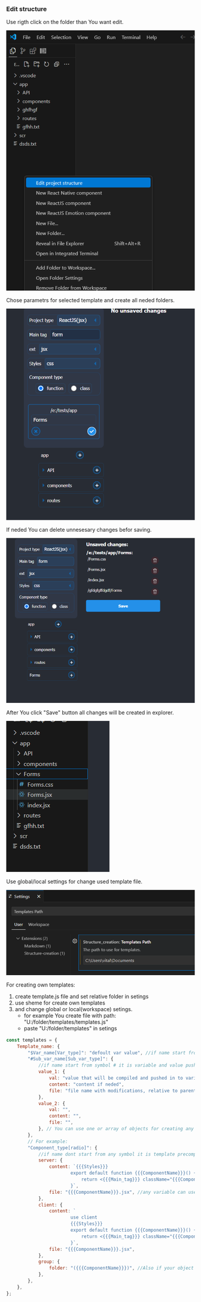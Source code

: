 ### Edit structure

Use rigth click on the folder than You want edit.

![Edit structure](assets/VSC/11.png)

Chose parametrs for selected template and create all neded folders.

![Basic/functional structure](assets/VSC/12.png)

If neded You can delete unnesesary changes befor saving.

![unsaved structure](assets/VSC/13.png)

After You click "Save" button all changes will be created in explorer.

![Empty structure](assets/VSC/14.png)

Use global/local settings for change used template file.

![Settings](assets/VSC/15.png)

For creating own templates:

1. create template.js file and set relative folder in setings
2. use sheme for create own templates
3. and change global or local(workspace) setings.
   - for example You create file with path: "U:/folder/templates/templates.js"
   - paste "U:/folder/templates" in setings

```js
const templates = {
	Template_name: {
		"$Var_name[Var_type]": "defoult var value", //if name start from symbol $ it is variable and value push to direct use(without precompile)
		"#Sub_var_name[Sub_var_type]": {
			//if name start from symbol # it is variable and value push to direct use with precompile using direct values
			value_1: {
				val: "value that will be compiled and pushed in to variable",
				content: "content if neded",
				file: "file name with modifications, relative to parent folder",
			},
			value_2: {
				val: "",
				content: "",
				file: "",
			}, // You can use one or array of objects for creating any quontity of files.
		},
		// For example:
		"Component_type[radio]": {
			//if name dont start from any symbol it is template precompile using direct values and sub values
			server: {
				content: `{{{Styles}}}
						export default function {{{ComponentName}}}() {
							return <{{{Main_tag}}} className="{{{ComponentName}}}"></{{{Main_tag}}}>;
						}`,
				file: "{{{ComponentName}}}.jsx", //any variable can use in subvars & templates with 3 pairs of brakets {{{var}}}
			},
			client: {
				content: `
						use client
						{{{Styles}}}
						export default function {{{ComponentName}}}() {
							return <{{{Main_tag}}} className="{{{ComponentName}}}"></{{{Main_tag}}}>;
						}`,
				file: "{{{ComponentName}}}.jsx",
			},
			group: {
				folder: "({{{ComponentName}}})", //Also if your object dont have "content" you can work with folders
			},
		},
	},
};
```
